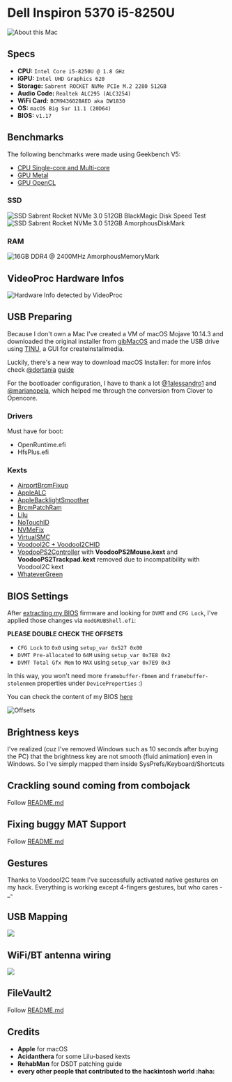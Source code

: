 # Dell Inspiron 5370 i5-8250U

![About this Mac](https://i.imgur.com/sXikMmW.png)

## Specs
* **CPU:** `Intel Core i5-8250U @ 1.8 GHz`
* **iGPU:** `Intel UHD Graphics 620`
* **Storage:** `Sabrent ROCKET NVMe PCIe M.2 2280 512GB`
* **Audio Code:** `Realtek ALC295 (ALC3254)`
* **WiFi Card:** `BCM943602BAED aka DW1830`
* **OS:** `macOS Big Sur 11.1 (20D64)`
* **BIOS:** `v1.17`

## Benchmarks

The following benchmarks were made using Geekbench V5:

- [CPU Single-core and Multi-core](https://browser.geekbench.com/v5/cpu/2830516)
- [GPU Metal](https://browser.geekbench.com/v5/compute/1173808)
- [GPU OpenCL](https://browser.geekbench.com/v5/compute/1173815)

### SSD

![SSD Sabrent Rocket NVMe 3.0 512GB BlackMagic Disk Speed Test](https://i.imgur.com/hEA5Da5.png)
![SSD Sabrent Rocket NVMe 3.0 512GB AmorphousDiskMark](https://i.imgur.com/Z6AI68c.png)

### RAM

![16GB DDR4 @ 2400MHz AmorphousMemoryMark](https://i.imgur.com/bc99GdJ.png)

## VideoProc Hardware Infos

![Hardware Info detected by VideoProc](https://i.imgur.com/QX4F1Qp.png)

## USB Preparing

Because I don't own a Mac I've created a VM of macOS Mojave 10.14.3 and downloaded the original installer from [gibMacOS](https://github.com/corpnewt/gibMacOS) and made the USB drive using [TINU](https://github.com/ITzTravelInTime/TINU/), a GUI for createinstallmedia. 

Luckily, there's a new way to download macOS Installer: for more infos check [@dortania](https://github.com/dortania) [guide](https://dortania.github.io/OpenCore-Install-Guide/installer-guide/mac-install.html)

For the bootloader configuration, I have to thank a lot [@1alessandro1](https://github.com/1alessandro1) and [@marianopela](https://github.com/marianopela), which helped me through the conversion from Clover to Opencore.

### Drivers

Must have for boot:

* OpenRuntime.efi
* HfsPlus.efi

### Kexts

* [AirportBrcmFixup](https://github.com/acidanthera/AirportBrcmFixup)
* [AppleALC](https://github.com/acidanthera/AppleALC)
* [AppleBacklightSmoother](https://github.com/hieplpvip/AppleBacklightSmoother)
* [BrcmPatchRam](https://github.com/acidanthera/BrcmPatchRAM)
* [Lilu](https://github.com/acidanthera/Lilu)
* [NoTouchID](https://github.com/al3xtjames/NoTouchID)
* [NVMeFix](https://github.com/acidanthera/NVMeFix)
* [VirtualSMC](https://github.com/acidanthera/VirtualSMC)
* [VoodooI2C + VoodooI2CHID](https://github.com/alexandred/VoodooI2C)
* [VoodooPS2Controller](https://github.com/acidanthera/VoodooPS2) with **VoodooPS2Mouse.kext** and **VoodooPS2Trackpad.kext** removed due to incompatibility with VoodooI2C kext
* [WhateverGreen](https://github.com/acidanthera/WhateverGreen)

## BIOS Settings

After [extracting my BIOS](https://github.com/dreamwhite/bios-extraction-guide/tree/master/Dell) firmware and looking for `DVMT` and `CFG Lock`, I've applied those changes via `modGRUBShell.efi`:

**PLEASE DOUBLE CHECK THE OFFSETS**

- `CFG Lock` to `0x0` using `setup_var 0x527 0x00`
- `DVMT Pre-allocated` to `64M` using `setup_var 0x7E8 0x2`
- `DVMT Total Gfx Mem` to `MAX` using `setup_var 0x7E9 0x3`

In this way, you won't need more `framebuffer-fbmem` and `framebuffer-stolenmem` properties under `DeviceProperties` :) 

You can check the content of my BIOS [here](/BIOS/README.md)

![Offsets](https://i.imgur.com/YnI7V3b.jpg)

## Brightness keys

I've realized (cuz I've removed Windows such as 10 seconds after buying the PC) that the brightness key are not smooth (fluid animation) even in Windows. So I've simply mapped them inside SysPrefs/Keyboard/Shortcuts 

## Crackling sound coming from combojack

Follow [README.md](headphones_fix/README.md)

## Fixing buggy MAT Support

Follow [README.md](SysReport/README.md)

## Gestures

Thanks to VoodooI2C team I've successfully activated native gestures on my hack. Everything is working except 4-fingers gestures, but who cares -_- 

## USB Mapping

![](https://i.imgur.com/yJNDcKV.png)

## WiFi/BT antenna wiring

![](https://i.imgur.com/8Dtge9t.png)

## FileVault2

Follow [README.md](FileVault2/README.md)

## Credits

* **Apple** for macOS
* **Acidanthera** for some Lilu-based kexts
* **RehabMan** for DSDT patching guide
* **every other people that contributed to the hackintosh world :haha:**



